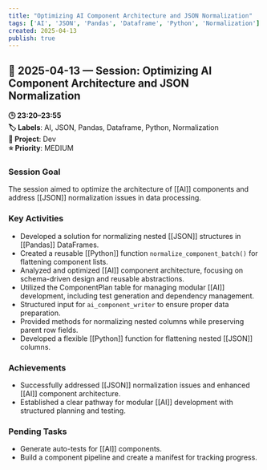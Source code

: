 ```yaml
---
title: "Optimizing AI Component Architecture and JSON Normalization"
tags: ['AI', 'JSON', 'Pandas', 'Dataframe', 'Python', 'Normalization']
created: 2025-04-13
publish: true
---
```


## 📅 2025-04-13 — Session: Optimizing AI Component Architecture and JSON Normalization

**🕒 23:20–23:55**  
**🏷️ Labels**: AI, JSON, Pandas, Dataframe, Python, Normalization  
**📂 Project**: Dev  
**⭐ Priority**: MEDIUM  


### Session Goal
The session aimed to optimize the architecture of [[AI]] components and address [[JSON]] normalization issues in data processing.

### Key Activities
- Developed a solution for normalizing nested [[JSON]] structures in [[Pandas]] DataFrames.
- Created a reusable [[Python]] function `normalize_component_batch()` for flattening component lists.
- Analyzed and optimized [[AI]] component architecture, focusing on schema-driven design and reusable abstractions.
- Utilized the ComponentPlan table for managing modular [[AI]] development, including test generation and dependency management.
- Structured input for `ai_component_writer` to ensure proper data preparation.
- Provided methods for normalizing nested columns while preserving parent row fields.
- Developed a flexible [[Python]] function for flattening nested [[JSON]] columns.

### Achievements
- Successfully addressed [[JSON]] normalization issues and enhanced [[AI]] component architecture.
- Established a clear pathway for modular [[AI]] development with structured planning and testing.

### Pending Tasks
- Generate auto-tests for [[AI]] components.
- Build a component pipeline and create a manifest for tracking progress.
